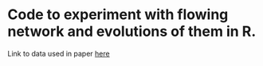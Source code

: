 # Code to experiment with flowing network and evolutions of them in R.

Link to data used in paper [here](https://drive.google.com/drive/folders/1NxzkA3ZB5XSyhlujofGFxe9PDSjnQX18?usp=sharing)
